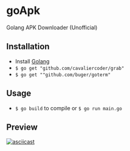 # goApk
Golang APK Downloader (Unofficial)

## Installation
* Install [Golang](https://golang.org/dl/)
* `$ go get "github.com/cavaliercoder/grab"`
* `$ go get ""github.com/buger/goterm"`

## Usage
* `$ go build` to compile or `$ go run main.go`

## Preview
[![asciicast](https://asciinema.org/a/420816.png)](https://asciinema.org/a/420816?autoplay=1)
